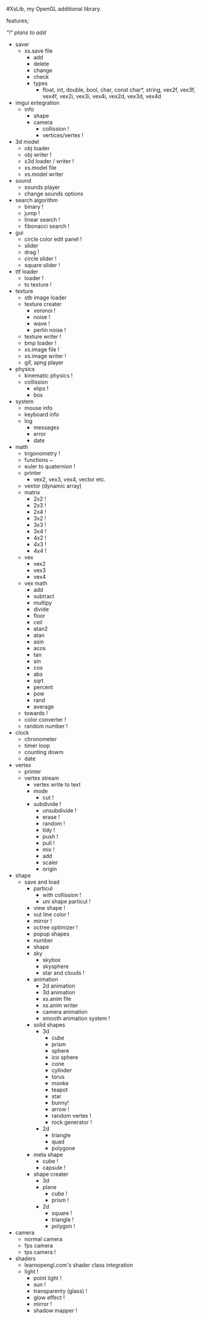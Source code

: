 #XsLib, my OpenGL additional library.

features;

*"!" plans to add*

* saver
  * xs.save file
    * add
    * delete
    * change
    * check
    * types
      * float, int, double, bool, char, const char*, string, vex2f, vex3f, vex4f, vex2i, vex3i, vex4i, vex2d, vex3d, vex4d
* imgui entegration
  * info
    * shape
    * camera
	  * collission !
	  * vertices/vertex ! 
* 3d model
	* obj loader
	* obj writer !
	* x3d loader / writer !
	* xs.model file
	* xs.model writer
* sound
	* sounds player
	* change sounds options
* search algorithm
	* binary !
	* jump !
	* linear search !
	* fibonacci search !
* gui
	* circle color edit panel !
	* slider
	* drag !
	* circle slider !
	* square slider !
* ttf loader
	* loader !
	* to texture !
* texture
	* stb image loader
	* texture creater
		* voronoi !
		* noise !
		* wave !
		* perlin noise !
	* texture writer !
	* bmp loader !
	* xs.image file !
	* xs.image writer !
	* gif, apng player
* physics
	* kinematic physics !
	* collission
		* elips !
		* box
* system
	* mouse info
	* keyboard info
	* log
		* messages
		* error
		* date
* math
	* trigonometry !
	* functions ~
	* euler to quaternion !
	* printer
		* vex2, vex3, vex4, vector etc.
	* vextor (dynamic array)
	* matrix
		* 2x2 !
		* 2x3 !
		* 2x4 !
		* 3x2 !
		* 3x3 !
		* 3x4 !
		* 4x2 !
		* 4x3 !
		* 4x4 !
	* vex
		* vex2
		* vex3
		* vex4
	* vex math
		* add
		* subtract
		* multipy
		* divide
		* floor
		* ceil
		* atan2
		* atan
		* asin
		* acos
		* tan
		* sin
		* cos
		* abs
		* sqrt
		* percent
		* pow
		* rand
		* average
	* towards !
	* color converter !
	* random number !
* clock
	* chronometer
	* timer loop
	* counting dowm
	* date
* vertex
  * printer
  * vertex stream
	* vertex write to text
	* mode
	  * cut !
    * subdivide !
		* unsubdivide !
		* erase !
		* random !
		* tidy !
		* push !
		* pull !
		* mix !
		* add
		* scaler
		* origin
* shape
  * save and load
	* particul
		* with collission !
		* uni shape particul !
	* view shape !
	* out line color !
	* mirror !
	* octree optimizer !
	* popup shapes
	* number
	* shape
	* sky
		* skybox
		* skysphere
		* star and clouds !
	* animation 
		* 2d animation
		* 3d animation
		* xs.anim file
		* xs.anim writer
		* camera animation
		* smooth animation system !
	* solid shapes
		* 3d
			* cube
			* prism
			* sphere
			* ico sphere
			* cone
			* cylinder
			* torus
			* monke
			* teapot
			* star
			* bunny!
			* arrow !
			* random vertex !
			* rock generator !
		* 2d
			* triangle
			* quad
			* polygone
	* meta shape
		* cube !
		* capsule !
	* shape creater
	  * 3d
      * plane
	    * cube !
	    * prism !
	  * 2d
	    * square !
	    * triangle !
	    * polygon !
* camera
	* normal camera
	* fps camera
	* tps camera !
* shaders
	* learnopengl.com's shader class integration
  * light !
	* point light !
	* sun !
	* transparenty (glass) !
	* glow effect !
	* mirror !
	* shadow mapper !
